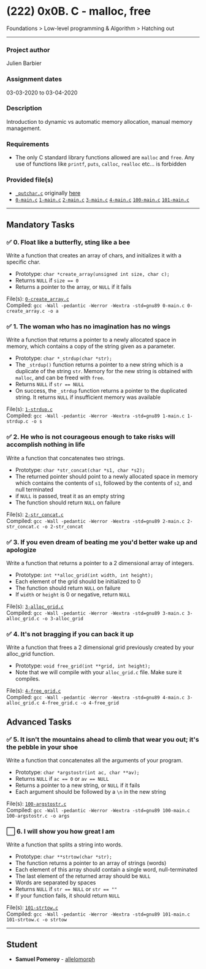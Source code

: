 # (222) 0x0B. C - malloc, free
Foundations > Low-level programming & Algorithm > Hatching out

---

### Project author
Julien Barbier

### Assignment dates
03-03-2020 to 03-04-2020

### Description
Introduction to dynamic vs automatic memory allocation, manual memory management.

### Requirements
* The only C standard library functions allowed are `malloc` and `free`. Any use of functions like `printf`, `puts`, `calloc`, `realloc` etc… is forbidden

### Provided file(s)
* [`_putchar.c`](./_putchar.c) originally [here](https://github.com/holbertonschool/_putchar.c/blob/master/_putchar.c)
* [`0-main.c`](./tests/0-main.c) [`1-main.c`](./tests/1-main.c) [`2-main.c`](./tests/2-main.c) [`3-main.c`](./tests/3-main.c) [`4-main.c`](./tests/4-main.c) [`100-main.c`](./tests/100-main.c) [`101-main.c`](./tests/101-main.c)

---

## Mandatory Tasks

### :white_check_mark: 0. Float like a butterfly, sting like a bee
Write a function that creates an array of chars, and initializes it with a specific char.

* Prototype: `char *create_array(unsigned int size, char c);`
* Returns `NULL` if `size == 0`
* Returns a pointer to the array, or `NULL` if it fails

File(s): [`0-create_array.c`](./0-create_array.c)\
Compiled: `gcc -Wall -pedantic -Werror -Wextra -std=gnu89 0-main.c 0-create_array.c -o a`

### :white_check_mark: 1. The woman who has no imagination has no wings
Write a function that returns a pointer to a newly allocated space in memory, which contains a copy of the string given as a parameter.

* Prototype: `char *_strdup(char *str);`
* The `_strdup()` function returns a pointer to a new string which is a duplicate of the string `str`. Memory for the new string is obtained with `malloc`, and can be freed with `free`.
* Returns `NULL` if `str == NULL`
* On success, the `_strdup` function returns a pointer to the duplicated string. It returns `NULL` if insufficient memory was available

File(s): [`1-strdup.c`](./1-strdup.c)\
Compiled: `gcc -Wall -pedantic -Werror -Wextra -std=gnu89 1-main.c 1-strdup.c -o s`

### :white_check_mark: 2. He who is not courageous enough to take risks will accomplish nothing in life
Write a function that concatenates two strings.

* Prototype: `char *str_concat(char *s1, char *s2);`
* The returned pointer should point to a newly allocated space in memory which contains the contents of `s1`, followed by the contents of `s2`, and null terminated
* if `NULL` is passed, treat it as an empty string
* The function should return `NULL` on failure

File(s): [`2-str_concat.c`](./2-str_concat.c)\
Compiled: `gcc -Wall -pedantic -Werror -Wextra -std=gnu89 2-main.c 2-str_concat.c -o 2-str_concat`

### :white_check_mark: 3. If you even dream of beating me you'd better wake up and apologize
Write a function that returns a pointer to a 2 dimensional array of integers.

* Prototype: `int **alloc_grid(int width, int height);`
* Each element of the grid should be initialized to 0
* The function should return `NULL` on failure
* If `width` or `height` is 0 or negative, return `NULL`

File(s): [`3-alloc_grid.c`](./3-alloc_grid.c)\
Compiled: `gcc -Wall -pedantic -Werror -Wextra -std=gnu89 3-main.c 3-alloc_grid.c -o 3-alloc_grid`

### :white_check_mark: 4. It's not bragging if you can back it up
Write a function that frees a 2 dimensional grid previously created by your alloc_grid function.

* Prototype: `void free_grid(int **grid, int height);`
* Note that we will compile with your `alloc_grid.c` file. Make sure it compiles.

File(s): [`4-free_grid.c`](./4-free_grid.c)\
Compiled: `gcc -Wall -pedantic -Werror -Wextra -std=gnu89 4-main.c 3-alloc_grid.c 4-free_grid.c -o 4-free_grid`

## Advanced Tasks

### :white_check_mark: 5. It isn't the mountains ahead to climb that wear you out; it's the pebble in your shoe
Write a function that concatenates all the arguments of your program.

* Prototype: `char *argstostr(int ac, char **av);`
* Returns `NULL` if `ac == 0` or `av == NULL`
* Returns a pointer to a new string, or `NULL` if it fails
* Each argument should be followed by a `\n` in the new string

File(s): [`100-argstostr.c`](./100-argstostr.c)\
Compiled: `gcc -Wall -pedantic -Werror -Wextra -std=gnu89 100-main.c 100-argstostr.c -o args`

### :white_large_square: 6. I will show you how great I am
Write a function that splits a string into words.

* Prototype: `char **strtow(char *str);`
* The function returns a pointer to an array of strings (words)
* Each element of this array should contain a single word, null-terminated
* The last element of the returned array should be `NULL`
* Words are separated by spaces
* Returns `NULL` if `str == NULL` or `str == ""`
* If your function fails, it should return `NULL`

File(s): [`101-strtow.c`](./101-strtow.c)\
Compiled: `gcc -Wall -pedantic -Werror -Wextra -std=gnu89 101-main.c 101-strtow.c -o strtow`

---

## Student
* **Samuel Pomeroy** - [allelomorph](github.com/allelomorph)
